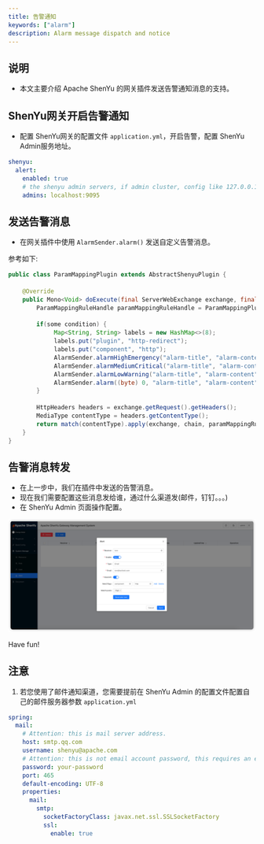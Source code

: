 ```yaml
---
title: 告警通知
keywords: ["alarm"]
description: Alarm message dispatch and notice
---
```


## 说明

* 本文主要介绍 Apache ShenYu 的网关插件发送告警通知消息的支持。

## ShenYu网关开启告警通知  

* 配置 ShenYu网关的配置文件 `application.yml`，开启告警，配置 ShenYu Admin服务地址。 

```yaml
shenyu:
  alert:
    enabled: true
    # the shenyu admin servers, if admin cluster, config like 127.0.0.1:9095,192.3.4.2:9095
    admins: localhost:9095
```

## 发送告警消息

* 在网关插件中使用 `AlarmSender.alarm()` 发送自定义告警消息。

参考如下:

```java
public class ParamMappingPlugin extends AbstractShenyuPlugin {

    @Override
    public Mono<Void> doExecute(final ServerWebExchange exchange, final ShenyuPluginChain chain, final SelectorData selector, final RuleData rule) {
        ParamMappingRuleHandle paramMappingRuleHandle = ParamMappingPluginDataHandler.CACHED_HANDLE.get().obtainHandle(CacheKeyUtils.INST.getKey(rule));
     
        if(some condition) {
             Map<String, String> labels = new HashMap<>(8);
             labels.put("plugin", "http-redirect");
             labels.put("component", "http");
             AlarmSender.alarmHighEmergency("alarm-title", "alarm-content", labels);
             AlarmSender.alarmMediumCritical("alarm-title", "alarm-content", labels);
             AlarmSender.alarmLowWarning("alarm-title", "alarm-content", labels);
             AlarmSender.alarm((byte) 0, "alarm-title", "alarm-content");
        }
      
        HttpHeaders headers = exchange.getRequest().getHeaders();
        MediaType contentType = headers.getContentType();
        return match(contentType).apply(exchange, chain, paramMappingRuleHandle);
    }
}
```

## 告警消息转发

* 在上一步中，我们在插件中发送的告警消息。 
* 现在我们需要配置这些消息发给谁，通过什么渠道发(邮件，钉钉。。。)
* 在 ShenYu Admin 页面操作配置。

![alarm-config](/img/shenyu/alert/alarm-config.png)

Have fun!

## 注意

1. 若您使用了邮件通知渠道，您需要提前在 ShenYu Admin 的配置文件配置自己的邮件服务器参数 `application.yml` 

```yaml
spring:
  mail:
    # Attention: this is mail server address.
    host: smtp.qq.com
    username: shenyu@apache.com
    # Attention: this is not email account password, this requires an email authorization code
    password: your-password
    port: 465
    default-encoding: UTF-8
    properties:
      mail:
        smtp:
          socketFactoryClass: javax.net.ssl.SSLSocketFactory
          ssl:
            enable: true
```
